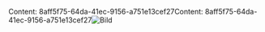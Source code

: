 <span data-ttu-id="aaead-101">Content: 8aff5f75-64da-41ec-9156-a751e13cef27</span><span class="sxs-lookup"><span data-stu-id="aaead-101">Content: 8aff5f75-64da-41ec-9156-a751e13cef27</span></span>![Bild](58c6957f-274b-4b20-a76e-7a57141178d9.png)

